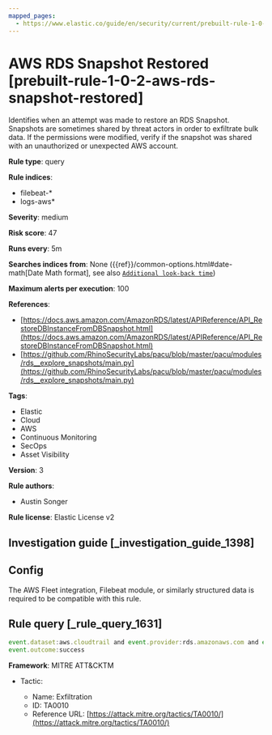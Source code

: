 ```yaml
---
mapped_pages:
  - https://www.elastic.co/guide/en/security/current/prebuilt-rule-1-0-2-aws-rds-snapshot-restored.html
---
```


# AWS RDS Snapshot Restored [prebuilt-rule-1-0-2-aws-rds-snapshot-restored]

Identifies when an attempt was made to restore an RDS Snapshot. Snapshots are sometimes shared by threat actors in order to exfiltrate bulk data. If the permissions were modified, verify if the snapshot was shared with an unauthorized or unexpected AWS account.

**Rule type**: query

**Rule indices**:

* filebeat-*
* logs-aws*

**Severity**: medium

**Risk score**: 47

**Runs every**: 5m

**Searches indices from**: None ({{ref}}/common-options.html#date-math[Date Math format], see also [`Additional look-back time`](docs-content://solutions/security/detect-and-alert/create-detection-rule.md#rule-schedule))

**Maximum alerts per execution**: 100

**References**:

* [https://docs.aws.amazon.com/AmazonRDS/latest/APIReference/API_RestoreDBInstanceFromDBSnapshot.html](https://docs.aws.amazon.com/AmazonRDS/latest/APIReference/API_RestoreDBInstanceFromDBSnapshot.html)
* [https://github.com/RhinoSecurityLabs/pacu/blob/master/pacu/modules/rds__explore_snapshots/main.py](https://github.com/RhinoSecurityLabs/pacu/blob/master/pacu/modules/rds__explore_snapshots/main.py)

**Tags**:

* Elastic
* Cloud
* AWS
* Continuous Monitoring
* SecOps
* Asset Visibility

**Version**: 3

**Rule authors**:

* Austin Songer

**Rule license**: Elastic License v2

## Investigation guide [_investigation_guide_1398]

## Config

The AWS Fleet integration, Filebeat module, or similarly structured data is required to be compatible with this rule.

## Rule query [_rule_query_1631]

```js
event.dataset:aws.cloudtrail and event.provider:rds.amazonaws.com and event.action:RestoreDBInstanceFromDBSnapshot and
event.outcome:success
```

**Framework**: MITRE ATT&CKTM

* Tactic:

    * Name: Exfiltration
    * ID: TA0010
    * Reference URL: [https://attack.mitre.org/tactics/TA0010/](https://attack.mitre.org/tactics/TA0010/)



